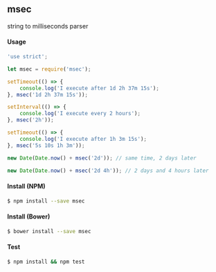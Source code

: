 ## msec

string to milliseconds parser

#### Usage
```javascript
'use strict';

let msec = require('msec');

setTimeout(() => {
    console.log('I execute after 1d 2h 37m 15s');
}, msec('1d 2h 37m 15s'));

setInterval(() => {
    console.log('I execute every 2 hours');
}, msec('2h'));

setTimeout(() => {
    console.log('I execute after 1h 3m 15s');
}, msec('5s 10s 1h 3m'));

new Date(Date.now() + msec('2d')); // same time, 2 days later

new Date(Date.now() + msec('2d 4h')); // 2 days and 4 hours later
```

#### Install (NPM)
```bash
$ npm install --save msec
```

#### Install (Bower)
```bash
$ bower install --save msec
```

#### Test
```bash
$ npm install && npm test
```
